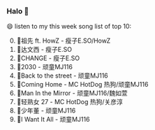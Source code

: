 

### Halo 👋

😄 listen to my this week song list of top 10:

0. 🌈祖先 ft. HowZ - 瘦子E.SO/HowZ
1. 🌈达文西 - 瘦子E.SO
2. 🌈CHANGE - 瘦子E.SO
3. 🌈2030 - 顽童MJ116
4. 🌈Back to the street - 顽童MJ116
5. 🌈Coming Home - MC HotDog 热狗/顽童MJ116
6. 🌈Man In the Mirror   - 顽童MJ116/魏如萱
7. 🌈轻熟女 27 - MC HotDog 热狗/关彦淳
8. 🌈少年董  - 顽童MJ116
9. 🌈I Want It All - 顽童MJ116

